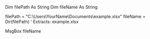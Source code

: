 Dim filePath As String
Dim fileName As String

filePath = "C:\Users\YourName\Documents\example.xlsx"
fileName = Dir(filePath)  ' Extracts: example.xlsx

MsgBox fileName
